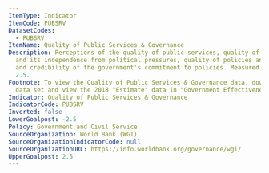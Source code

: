 ```yaml
---
ItemType: Indicator
ItemCode: PUBSRV
DatasetCodes:
  - PUBSRV
ItemName: Quality of Public Services & Governance
Description: Perceptions of the quality of public services, quality of the civil service
  and its independence from political pressures, quality of policies and implementation,
  and credibility of the government's commitment to policies. Measured from -2.5 to
  2.5.
Footnote: To view the Quality of Public Services & Governance data, download the full
  data set and view the 2018 "Estimate" data in "Government Effectiveness".
Indicator: Quality of Public Services & Governance
IndicatorCode: PUBSRV
Inverted: false
LowerGoalpost: -2.5
Policy: Government and Civil Service
SourceOrganization: World Bank (WGI)
SourceOrganizationIndicatorCode: null
SourceOrganizationURL: https://info.worldbank.org/governance/wgi/
UpperGoalpost: 2.5
---
```


